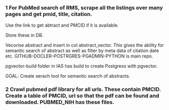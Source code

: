 
### 1 For PubMed search of RMS, scrape all the listings over many pages and get pmid, title, citation.

Use the link to get abtract and PMCID if it is available.

Store these in DB.

Vecorise abstract and insert in col abstract_vector. This gives the ability for semantic search of abstract as well as filter by meta data of citation date etc.
GITHUB-DOCLER-POSTRGRES-PGADMIN-PYTHON is main repo.

pgvector-build folder in IAS has build to create Postgress with pgvector.

GOAL: Create serach tool for semantic search of abstracts.

### 2 Crawl pubmed pdf library for all urls. These contain PMCID. Create a table of PMCID, url so that the pdf can be found and downloaded. PUBMED_NIH has these files.

